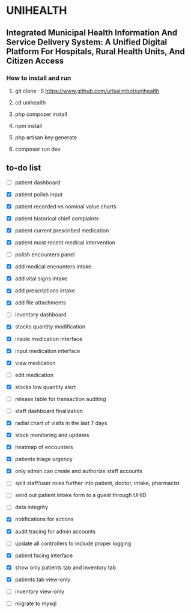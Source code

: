 # UNIHEALTH

## Integrated Municipal Health Information And Service Delivery System: A Unified Digital Platform For Hospitals, Rural Health Units, And Citizen Access

### How to install and run

1. git clone -S https://www.github.com/urlsalimbot/unihealth

2. cd unihealth

3. php composer install
4. npm install

5. php artisan key:generate

6. composer run dev

## to-do list

- [ ] patient dashboard
- [x] patient polish input
- [x] patient recorded vs nominal value charts
- [x] patient historical chief complaints
- [x] patient current prescribed medication
- [x] patient most recent medical intervention

- [ ] polish encounters panel
- [x] add medical encounters intake
- [x] add vital signs intake
- [x] add prescriptions intake
- [x] add file attachments

- [ ] inventory dashboard
- [x] stocks quantity modification
- [x] inside medication interface
- [x] input medication interface
- [x] view medication
- [ ] edit medication
- [x] stocks low quantity alert
- [ ] release table for transaction auditing

- [ ] staff dashboard finalization
- [x] radial chart of visits in the last 7 days
- [x] stock monitoring and updates
- [x] heatmap of encounters
- [x] patients triage urgency

- [x] only admin can create and authorize staff accounts

- [ ] split staff/user roles further into patient, doctor, intake, pharmacist
- [ ] send out patient intake form to a guest through UHID 

- [ ] data integrity
- [x] notifications for actions
- [x] audit tracing for admin accounts
- [ ] update all controllers to include proper logging

- [x] patient facing interface
- [x] show only patients tab and inventory tab
- [x] patients tab view-only
- [ ] inventory view-only

- [ ] migrate to mysql
